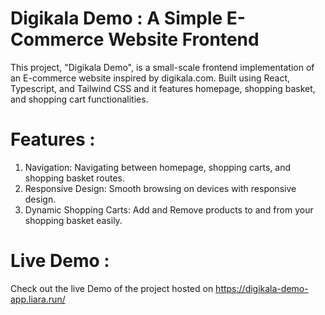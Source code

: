 ﻿# Digikala Demo : A Simple E-Commerce Website Frontend
 This project, "Digikala Demo", is a small-scale frontend implementation of an E-commerce website inspired by digikala.com.
 Built using React, Typescript, and Tailwind CSS and it features homepage, shopping basket, and shopping cart functionalities.

# Features :
  1. Navigation: Navigating between homepage, shopping carts, and shopping basket routes.
  2. Responsive Design: Smooth browsing on devices with responsive design.
  3. Dynamic Shopping Carts: Add and Remove products to and from your shopping basket easily.

# Live Demo : 
   Check out the live Demo of the project hosted on https://digikala-demo-app.liara.run/
